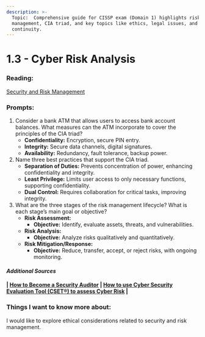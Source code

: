 ```yaml
---
description: >-
  Topic:  Comprehensive guide for CISSP exam (Domain 1) highlights risk
  management, CIA triad, and key topics like ethics, legal issues, and business
  continuity.
---
```


# 1.3 - Cyber Risk Analysis

### Reading:

[Security and Risk Management](https://resources.infosecinstitute.com/certification/security-risk-management/)

### Prompts:

1. Consider a bank ATM that allows users to access bank account balances. What measures can the ATM incorporate to cover the principles of the CIA triad?
   * **Confidentiality:** Encryption, secure PIN entry.
   * **Integrity:** Secure data channels, digital signatures.
   * **Availability:** Redundancy, fault tolerance, backup power.
2. Name three best practices that support the CIA triad.
   * **Separation of Duties:** Prevents concentration of power, enhancing confidentiality and integrity.
   * **Least Privilege:** Limits user access to only necessary functions, supporting confidentiality.
   * **Dual Control:** Requires collaboration for critical tasks, improving integrity.
3. What are the three stages of the risk management lifecycle? What is each stage’s main goal or objective?
   * **Risk Assessment:**
     * **Objective:** Identify, evaluate assets, threats, and vulnerabilities.
   * **Risk Analysis:**
     * **Objective:** Analyze risks qualitatively and quantitatively.
   * **Risk Mitigation/Response:**
     * **Objective:** Reduce, transfer, accept, or reject risks, with ongoing monitoring.

#### _Additional Sources_

#### | [How to Become a Security Auditor](https://www.cybersecurityeducation.org/careers/security-auditor/) | [How to use Cyber Security Evaluation Tool (CSET®) to assess Cyber Risk](https://www.youtube.com/watch?v=1PVC-fwnxp4\&ab\_channel=UniversityofDayton) |

### Things I want to know more about:

I would like to explore ethical considerations related to security and risk management.

